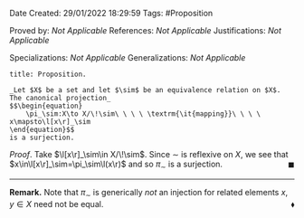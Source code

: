<div class="topSpace"></div>

Date Created: 29/01/2022 18:29:59
Tags: #Proposition

Proved by: _Not Applicable_
References: _Not Applicable_
Justifications: _Not Applicable_

Specializations: _Not Applicable_
Generalizations: _Not Applicable_

``` ad-Proposition
title: Proposition.

_Let $X$ be a set and let $\sim$ be an equivalence relation on $X$. The canonical projection_
$$\begin{equation}
    \pi_\sim:X\to X/\!\sim\ \ \ \ \textrm{\it{mapping}}\ \ \ \ x\mapsto\l[x\r]_\sim
\end{equation}$$
is a surjection.

```

_Proof_. Take $\l[x\r]_\sim\in X/\!\sim$. Since $\sim$ is reflexive on $X$, we see that $x\in\l[x\r]_\sim=\pi_\sim\l(x\r)$ and so $\pi_\sim$ is a surjection.<span style="float:right;">$\blacksquare$</span>

---

**Remark.** Note that $\pi_\sim$ is generically _not_ an injection for related elements $x,y\in X$ need not be equal.<span style="float:right;">$\blacklozenge$</span>
